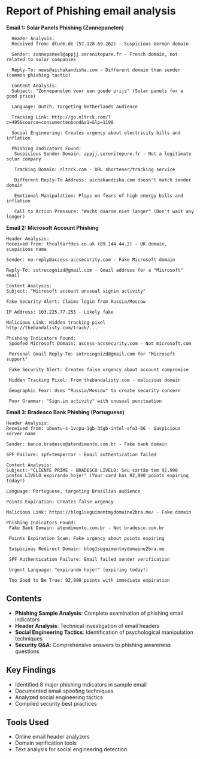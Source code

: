 # Report of Phishing email analysis 


**Email 1: Solar Panels Phishing (Zonnepanelen)**

      Header Analysis:
      Received from: dturm.de (57.128.69.202) - Suspicious German domain
      
      Sender: zonnepaneel@appjj.serenitepure.fr - French domain, not related to solar companies
      
      Reply-To: news@aichakandisha.com - Different domain than sender (common phishing tactic)
      
      Content Analysis:
      Subject: "Zonnepanelen voor een goede prijs" (Solar panels for a good price)
      
      Language: Dutch, targeting Netherlands audience
      
      Tracking Link: http://go.nltrck.com/?c=495&source=consumentenbond&s1=&lp=1190
      
      Social Engineering: Creates urgency about electricity bills and inflation
      
      Phishing Indicators Found:
       Suspicious Sender Domain: appjj.serenitepure.fr - Not a legitimate solar company
      
       Tracking Domain: nltrck.com - URL shortener/tracking service
      
       Different Reply-To Address: aichakandisha.com doesn't match sender domain
      
       Emotional Manipulation: Plays on fears of high energy bills and inflation
      
       Call to Action Pressure: "Wacht daarom niet langer" (Don't wait any longer)


**Email 2: Microsoft Account Phishing**

    Header Analysis:
    Received from: thcultarfdes.co.uk (89.144.44.2) - UK domain, suspicious name
    
    Sender: no-reply@access-accsecurity.com - Fake Microsoft domain
    
    Reply-To: sotrecognizd@gmail.com - Gmail address for a "Microsoft" email
    
    Content Analysis:
    Subject: "Microsoft account unusual signin activity"
    
    Fake Security Alert: Claims login from Russia/Moscow
    
    IP Address: 103.225.77.255 - Likely fake
    
    Malicious Link: Hidden tracking pixel http://thebandalisty.com/track/...
    
    Phishing Indicators Found:
     Spoofed Microsoft Domain: access-accsecurity.com - Not microsoft.com
    
     Personal Gmail Reply-To: sotrecognizd@gmail.com for "Microsoft support"
    
     Fake Security Alert: Creates false urgency about account compromise
    
     Hidden Tracking Pixel: From thebandalisty.com - malicious domain
    
     Geographic Fear: Uses "Russia/Moscow" to create security concern
    
     Poor Grammar: "Sign.in activity" with unusual punctuation

**Email 3: Bradesco Bank Phishing (Portuguese)**

    Header Analysis:
    Received from: ubuntu-s-1vcpu-1gb-35gb-intel-sfo3-06 - Suspicious server name
    
    Sender: banco.bradesco@atendimento.com.br - Fake bank domain
    
    SPF Failure: spf=temperror - Email authentication failed
    
    Content Analysis:
    Subject: "CLIENTE PRIME - BRADESCO LIVELO: Seu cartão tem 92.990 pontos LIVELO expirando hoje!" (Your card has 92,990 points expiring today!)
    
    Language: Portuguese, targeting Brazilian audience
    
    Points Expiration: Creates false urgency
    
    Malicious Link: https://blog1seguimentmydomaine2bra.me/ - Fake domain
    
    Phishing Indicators Found:
     Fake Bank Domain: atendimento.com.br - Not bradesco.com.br
    
     Points Expiration Scam: Fake urgency about points expiring
    
     Suspicious Redirect Domain: blog1seguimentmydomaine2bra.me
    
     SPF Authentication Failure: Email failed sender verification
    
     Urgent Language: "expirando hoje!" (expiring today!)
    
     Too Good to Be True: 92,990 points with immediate expiration
    
    
## Contents
- **Phishing Sample Analysis**: Complete examination of phishing email indicators
- **Header Analysis**: Technical investigation of email headers
- **Social Engineering Tactics**: Identification of psychological manipulation techniques
- **Security Q&A**: Comprehensive answers to phishing awareness questions

## Key Findings
- Identified 8 major phishing indicators in sample email
- Documented email spoofing techniques
- Analyzed social engineering tactics
- Compiled security best practices

## Tools Used
- Online email header analyzers
- Domain verification tools
- Text analysis for social engineering detection


